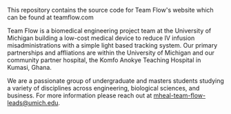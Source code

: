 This repository contains the source code for Team Flow's website which can be found at teamflow.com

Team Flow is a biomedical engineering project team at the University of Michigan building a low-cost medical device to reduce IV infusion misadministrations with a simple light based tracking system. Our primary partnerships and affliations are within the University of Michigan and our community partner hospital, the Komfo Anokye Teaching Hospital in Kumasi, Ghana. 

We are a passionate group of undergraduate and masters students studying a variety of disciplines across engineering, biological sciences, and business. For more information please reach out at mheal-team-flow-leads@umich.edu. 
